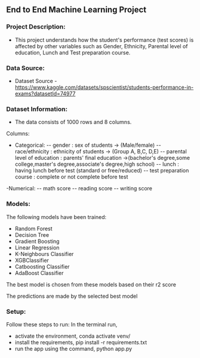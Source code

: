 ## End to End Machine Learning Project

### Project Description:
- This project understands how the student's performance (test scores) is affected by other variables such as Gender, Ethnicity, Parental level of education, Lunch and Test preparation course.

### Data Source:
- Dataset Source - https://www.kaggle.com/datasets/spscientist/students-performance-in-exams?datasetId=74977

### Dataset Information:
- The data consists of 1000 rows and 8 columns.

Columns:
- Categorical:
  -- gender : sex of students -> (Male/female)
  -- race/ethnicity : ethnicity of students -> (Group A, B,C, D,E)
  -- parental level of education : parents' final education ->(bachelor's degree,some college,master's degree,associate's degree,high school)
  -- lunch : having lunch before test (standard or free/reduced)
  -- test preparation course : complete or not complete before test

-Numerical:
  -- math score
  -- reading score
  -- writing score

### Models:
The following models have been trained:
- Random Forest
- Decision Tree
- Gradient Boosting 
- Linear Regression
- K-Neighbours Classifier
- XGBClassifier
- Catboosting Classifier
- AdaBoost Classifier

The best model is chosen from these models based on their r2 score

The predictions are made by the selected best model

### Setup:
Follow these steps to run:
In the terminal run,
- activate the environment, 
    conda activate venv/
- install the requirements, 
    pip install -r requirements.txt
- run the app using the command, 
    python app.py